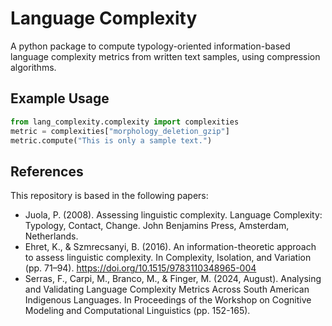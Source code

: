 # Language Complexity

A python package to compute typology-oriented information-based language complexity metrics from written text samples, using compression algorithms.

## Example Usage

```python
from lang_complexity.complexity import complexities
metric = complexities["morphology_deletion_gzip"]
metric.compute("This is only a sample text.")
```
## References
This repository is based in the following papers:

- Juola, P. (2008). Assessing linguistic complexity. Language Complexity: Typology, Contact, Change. John Benjamins Press, Amsterdam, Netherlands.
- Ehret, K., & Szmrecsanyi, B. (2016). An information-theoretic approach to assess linguistic complexity. In Complexity, Isolation, and Variation (pp. 71–94). https://doi.org/10.1515/9783110348965-004
- Serras, F., Carpi, M., Branco, M., & Finger, M. (2024, August). Analysing and Validating Language Complexity Metrics Across South American Indigenous Languages. In Proceedings of the Workshop on Cognitive Modeling and Computational Linguistics (pp. 152-165).

